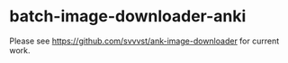 # batch-image-downloader-anki

Please see https://github.com/svvvst/ank-image-downloader for current work.

